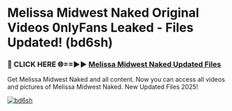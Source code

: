 # Melissa Midwest Naked Original Videos 0nlyFans Leaked - Files Updated! (bd6sh)

<h3>🔴 CLICK HERE 🌐==►► <a href="https://tinyurl.com/yckcrads" rel="nofollow">Melissa Midwest Naked Updated Files</a></h3>

Get Melissa Midwest Naked and all content. Now you can access all videos and pictures of Melissa Midwest Naked. New Updated Files 2025!

[![bd6sh](https://i.imgur.com/hpKpOFt.gif)](https://tinyurl.com/yckcrads)
